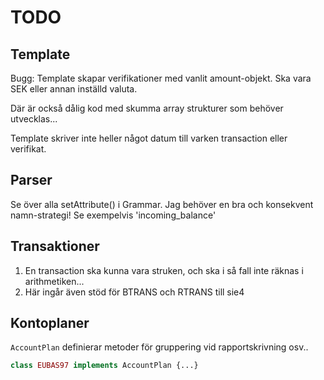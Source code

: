 # TODO

## Template

Bugg: Template skapar verifikationer med vanlit amount-objekt. Ska vara SEK
eller annan inställd valuta.

Där är också dålig kod med skumma array strukturer som behöver utvecklas...

Template skriver inte heller något datum till varken transaction eller verifikat.

## Parser

Se över alla setAttribute() i Grammar. Jag behöver en bra och konsekvent namn-strategi!
Se exempelvis 'incoming_balance'

## Transaktioner

1. En transaction ska kunna vara struken, och ska i så fall inte räknas i arithmetiken...
1. Här ingår även stöd för BTRANS och RTRANS till sie4

## Kontoplaner

`AccountPlan` definierar metoder för gruppering vid rapportskrivning osv..

```php
class EUBAS97 implements AccountPlan {...}
```
